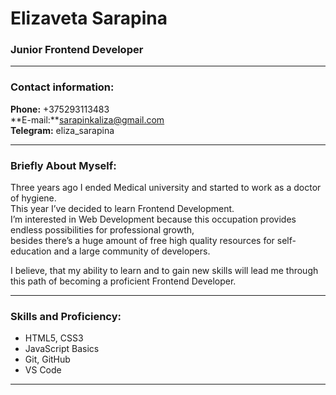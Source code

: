  # Elizaveta Sarapina
 ### Junior Frontend Developer

 ---
### Contact information:

**Phone:** +375293113483 <br>
**E-mail:**sarapinkaliza@gmail.com<br>
**Telegram:** eliza_sarapina<br>

---

### Briefly About Myself:
Three years ago I ended Medical university and started to work as a doctor of hygiene.<br>
This year I’ve decided to learn Frontend Development.<br>
I’m interested in Web Development because this occupation provides endless possibilities for professional growth,<br>
besides there’s a huge amount of free high quality resources for self-education and a large community of developers.<br>

I believe, that my ability to learn and to gain new skills will lead me through this path of becoming a proficient Frontend Developer.<br>

---

### Skills and Proficiency:

- HTML5, CSS3
- JavaScript Basics
- Git, GitHub
- VS Code

---



